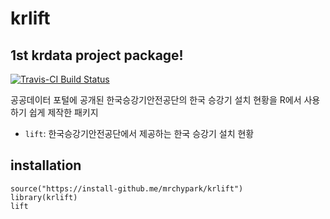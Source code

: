 # krlift

## 1st krdata project package!

[![Travis-CI Build Status](https://travis-ci.org/mrchypark/krlift.svg?branch=master)](https://travis-ci.org/mrchypark/krlift)

공공데이터 포털에 공개된 한국승강기안전공단의 한국 승강기 설치 현황을
R에서 사용하기 쉽게 제작한 패키지

* `lift`: 한국승강기안전공단에서 제공하는 한국 승강기 설치 현황

## installation

```
source("https://install-github.me/mrchypark/krlift")
library(krlift)
lift
```
